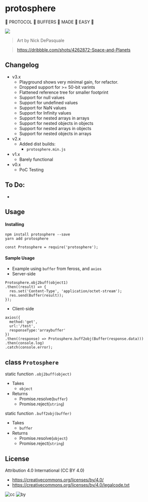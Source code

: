 # protosphere
:clap: PROTOCOL :clap: BUFFERS :clap: MADE :clap: EASY :clap:

![](https://cdn.dribbble.com/users/253615/screenshots/4262872/planet-_shot-03_1x.png)

> Art by Nick DePasquale

> https://dribbble.com/shots/4262872-Space-and-Planets

## Changelog

* v3.x
  * Playground shows very minimal gain, for refactor.
  * Dropped support for >= 50-bit varints
  * Flattened reference tree for smaller footprint
  * Support for null values
  * Support for undefined values
  * Support for NaN values
  * Support for Infinity values
  * Support for nested arrays in arrays
  * Support for nested objects in objects
  * Support for nested arrays in objects
  * Support for nested objects in arrays
* v2.x
  * Added dist builds:
    * `protosphere.min.js`
* v1.x
  * Barely functional
* v0.x
  * PoC Testing

## To Do:

* 

## Usage

#### Installing

```
npm install protosphere --save
yarn add protosphere
```
```
const Protosphere = require('protosphere');
```

#### Sample Usage
* Example using `buffer` from feross, and `axios`
* Server-side
```
Protosphere.obj2buff(object1)
.then((result) => {
  res.set('Content-Type', 'application/octet-stream');
  res.send(Buffer(result));
});
```
* Client-side
```
axios({
  method:'get',
  url:'/test',
  responseType:'arraybuffer'
})
.then((response) => Protosphere.buff2obj(Buffer(response.data)))
.then(console.log)
.catch(console.error);
```

## class `Protosphere`

static function `.obj2buff(object)`
* Takes
  * `object`
* Returns
  * Promise.resolve(`buffer`)
  * Promise.reject(`string`)

static function `.buff2obj(buffer)`
* Takes
  * `buffer`
* Returns
  * Promise.resolve(`object`)
  * Promise.reject(`string`)

## License

Attribution 4.0 International (CC BY 4.0)

* https://creativecommons.org/licenses/by/4.0/
* https://creativecommons.org/licenses/by/4.0/legalcode.txt

![cc](https://creativecommons.org/images/deed/cc_blue_x2.png) ![by](https://creativecommons.org/images/deed/attribution_icon_blue_x2.png)
